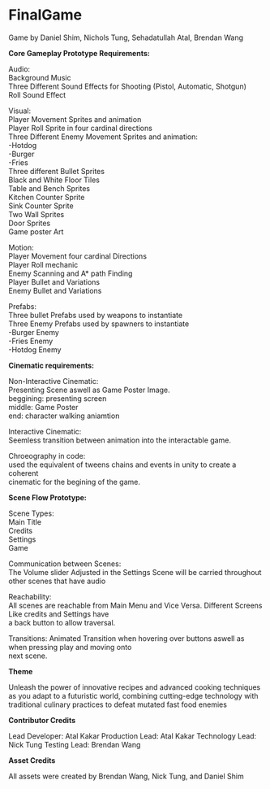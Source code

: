 # FinalGame  
Game by Daniel Shim, Nichols Tung, Sehadatullah Atal, Brendan Wang  
  
  
**Core Gameplay Prototype Requirements:**  
  
Audio:  
Background Music  
Three Different Sound Effects for Shooting (Pistol, Automatic, Shotgun)  
Roll Sound Effect  
  
Visual:  
Player Movement Sprites and animation  
Player Roll Sprite in four cardinal directions  
Three Different Enemy Movement Sprites and animation:  
-Hotdog  
-Burger  
-Fries  
Three different Bullet Sprites  
Black and White Floor Tiles  
Table and Bench Sprites  
Kitchen Counter Sprite  
Sink Counter Sprite  
Two Wall Sprites  
Door Sprites  
Game poster Art  
  
Motion:  
Player Movement four cardinal Directions  
Player Roll mechanic  
Enemy Scanning and A* path Finding  
Player Bullet and Variations  
Enemy Bullet and Variations  
  
Prefabs:  
Three bullet Prefabs used by weapons to instantiate  
Three Enemy Prefabs used by spawners to instantiate  
-Burger Enemy  
-Fries Enemy  
-Hotdog Enemy  
  
**Cinematic requirements:**  
  
Non-Interactive Cinematic:  
Presenting Scene aswell as Game Poster Image.  
beggining: presenting screen  
middle: Game Poster  
end: character walking aniamtion  
  
Interactive Cinematic:  
Seemless transition between animation into the interactable game.  
  
Chroeography in code:  
used the equivalent of tweens chains and events in unity to create a coherent  
cinematic for the begining of the game.  
  
**Scene Flow Prototype:**  
  
Scene Types:  
Main Title  
Credits  
Settings  
Game  
  
Communication between Scenes:  
The Volume slider Adjusted in the Settings Scene will be carried throughout other scenes that have audio  
  
Reachability:  
All scenes are reachable from Main Menu and Vice Versa. Different Screens Like credits and Settings have  
a back button to allow traversal.  
  
Transitions: Animated Transition when hovering over buttons aswell as when pressing play and moving onto  
next scene.  

**Theme**

Unleash the power of innovative recipes and advanced cooking techniques as you adapt to a futuristic world, combining cutting-edge technology with traditional culinary practices to defeat mutated fast food enemies

**Contributor Credits**

Lead Developer: Atal Kakar
Production Lead: Atal Kakar
Technology Lead: Nick Tung
Testing Lead: Brendan Wang

**Asset Credits**

All assets were created by Brendan Wang, Nick Tung, and Daniel Shim